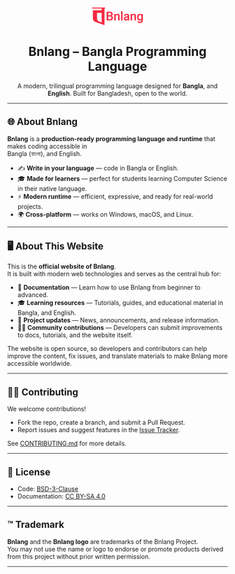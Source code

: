 <p align="center">
  <img src="public/images/logo.png" alt="Bnlang Logo" width="120" />
</p>

<h1 align="center">Bnlang – Bangla Programming Language</h1>

<p align="center">
  A modern, trilingual programming language designed for <b>Bangla</b>, and <b>English</b>.  
  Built for Bangladesh, open to the world.
</p>

---

## 🌐 About Bnlang

**Bnlang** is a **production-ready programming language and runtime** that makes coding accessible in  
Bangla (বাংলা), and English.  

- ✍️ **Write in your language** — code in Bangla or English.  
- 🎓 **Made for learners** — perfect for students learning Computer Science in their native language.  
- ⚡ **Modern runtime** — efficient, expressive, and ready for real-world projects.  
- 🌍 **Cross-platform** — works on Windows, macOS, and Linux.  

---

## 🖥️ About This Website

This is the **official website of Bnlang**.  
It is built with modern web technologies and serves as the central hub for:  

- 📖 **Documentation** — Learn how to use Bnlang from beginner to advanced.  
- 🎓 **Learning resources** — Tutorials, guides, and educational material in Bangla, and English.  
- 📰 **Project updates** — News, announcements, and release information.  
- 👩‍💻 **Community contributions** — Developers can submit improvements to docs, tutorials, and the website itself.  

The website is open source, so developers and contributors can help improve the content, fix issues, and translate materials to make Bnlang more accessible worldwide.

---

## 👩‍💻 Contributing

We welcome contributions!  
- Fork the repo, create a branch, and submit a Pull Request.  
- Report issues and suggest features in the [Issue Tracker](https://github.com/bnlang/bnl-web/issues).  

See [CONTRIBUTING.md](./CONTRIBUTING.md) for more details.

---

## 📜 License

- Code: [BSD-3-Clause](./LICENSE)  
- Documentation: [CC BY-SA 4.0](./LICENSE-DOCS)  

---

## ™️ Trademark

**Bnlang** and the **Bnlang logo** are trademarks of the Bnlang Project.  
You may not use the name or logo to endorse or promote products derived from this project without prior written permission.

---
